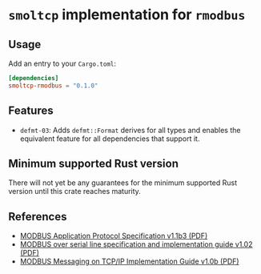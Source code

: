 # `smoltcp` implementation for `rmodbus`

## Usage

Add an entry to your `Cargo.toml`:

```toml
[dependencies]
smoltcp-rmodbus = "0.1.0"
```

## Features

- `defmt-03`: Adds `defmt::Format` derives for all types and enables the equivalent feature for all dependencies that support it.

## Minimum supported Rust version

There will not yet be any guarantees for the minimum supported Rust version until this crate reaches maturity.

## References

- [MODBUS Application Protocol Specification v1.1b3 (PDF)](http://modbus.org/docs/Modbus_Application_Protocol_V1_1b3.pdf)
- [MODBUS over serial line specification and implementation guide v1.02 (PDF)](http://modbus.org/docs/Modbus_over_serial_line_V1_02.pdf)
- [MODBUS Messaging on TCP/IP Implementation Guide v1.0b (PDF)](http://modbus.org/docs/Modbus_Messaging_Implementation_Guide_V1_0b.pdf)
